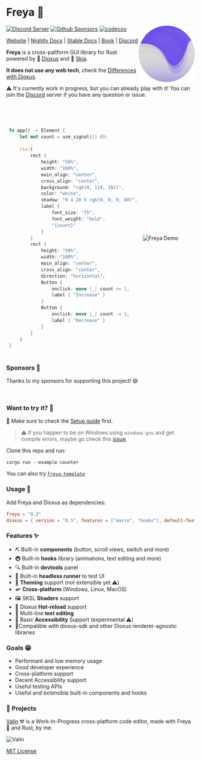 # Freya 🦀

<a href="https://freyaui.dev/"><img align="right" src="logo.svg" alt="Freya logo" width="150"/></a>

[![Discord Server](https://img.shields.io/discord/1015005816094478347.svg?logo=discord&style=flat-square)](https://discord.gg/sYejxCdewG)
[![Github Sponsors](https://img.shields.io/github/sponsors/marc2332?style=social)](https://github.com/sponsors/marc2332)
[![codecov](https://codecov.io/github/marc2332/freya/branch/main/graph/badge.svg?token=APSGEC84B8)](https://codecov.io/github/marc2332/freya)

[Website](https://freyaui.dev) | [Nightly Docs](https://docs.freyaui.dev/freya) | [Stable Docs](https://docs.rs/freya/latest/freya) | [Book](https://book.freyaui.dev) | [Discord](https://discord.gg/sYejxCdewG)

**Freya** is a cross-paltform GUI library for Rust powered by 🧬 [Dioxus](https://dioxuslabs.com) and 🎨 [Skia](https://skia.org/). 

**It does not use any web tech**, check the [Differences with Dioxus](https://book.freyaui.dev/differences_with_dioxus.html). 

⚠️ It's currently work in progress, but you can already play with it! You can join the [Discord](https://discord.gg/sYejxCdewG) server if you have any question or issue. 

<br/>
<br/>

<table>
<tr>
<td style="border:hidden;">

```rust
fn app() -> Element {
    let mut count = use_signal(|| 0);

    rsx!(
        rect {
            height: "50%",
            width: "100%",
            main_align: "center",
            cross_align: "center",
            background: "rgb(0, 119, 182)",
            color: "white",
            shadow: "0 4 20 5 rgb(0, 0, 0, 80)",
            label {
                font_size: "75",
                font_weight: "bold",
                "{count}"
            }
        }
        rect {
            height: "50%",
            width: "100%",
            main_align: "center",
            cross_align: "center",
            direction: "horizontal",
            Button {
                onclick: move |_| count += 1,
                label { "Increase" }
            }
            Button {
                onclick: move |_| count -= 1,
                label { "Decrease" }
            }
        }
    )
}
```
</td>
<td style="border:hidden;">

![Freya Demo](https://github.com/marc2332/freya/assets/38158676/f81a95a2-7add-4dbe-9820-3d3b6b42f6e5)

</td>
</table>

### Sponsors 🤗

Thanks to my sponsors for supporting this project! 😄

<!-- sponsors --><a href="https://github.com/piny4man"><img src="https:&#x2F;&#x2F;avatars.githubusercontent.com&#x2F;u&#x2F;8446285?u&#x3D;fd37db4dd9b4ba94dabe0bccc3a95ef2a35376ab&amp;v&#x3D;4" width="60px" alt="" /></a><!-- sponsors -->

### Want to try it? 🤔

👋 Make sure to check the [Setup guide](https://book.freyaui.dev/setup.html) first.

> ⚠️ If you happen to be on Windows using `windows-gnu` and get compile errors, maybe go check this [issue](https://github.com/marc2332/freya/issues/794).

Clone this repo and run:

```shell
cargo run --example counter
```

You can also try [`freya-template`](https://github.com/marc2332/freya-template)

### Usage 📜
Add Freya and Dioxus as dependencies:

```toml
freya = "0.2"
dioxus = { version = "0.5", features = ["macro", "hooks"], default-features = false }
```

### Features ✨
- ⛏️ Built-in **components** (button, scroll views, switch and more) 
- 🚇 Built-in **hooks** library (animations, text editing and more)
- 🔍 Built-in **devtools** panel
- 🧰 Built-in **headless runner** to test UI
- 🎨 **Theming** support (not extensible yet ⚠️)
- 🛩️ **Cross-platform** (Windows, Linux, MacOS)
- 🖼️ SKSL **Shaders** support
- 🔄️ Dioxus **Hot-reload** support
- 📒 Multi-line **text editing**
- 🦾 Basic **Accessibility** Support (experimental ⚠️)
- 🧩Compatible with dioxus-sdk and other Dioxus renderer-agnostic libraries

### Goals 😁
- Performant and low memory usage
- Good developer experience
- Cross-platform support
- Decent Accessibility support 
- Useful testing APIs
- Useful and extensible built-in components and hooks

### 🤠 Projects

[Valin](https://github.com/marc2332/valin) ⚒️ is a Work-In-Progress cross-platform code editor, made with Freya 🦀 and Rust, by me.

![Valin](https://github.com/marc2332/valin/raw/main/demo.png)

[MIT License](./LICENSE.md)
